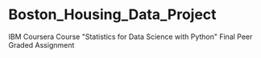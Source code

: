 # Boston_Housing_Data_Project
IBM Coursera Course "Statistics for Data Science with Python" Final Peer Graded Assignment
